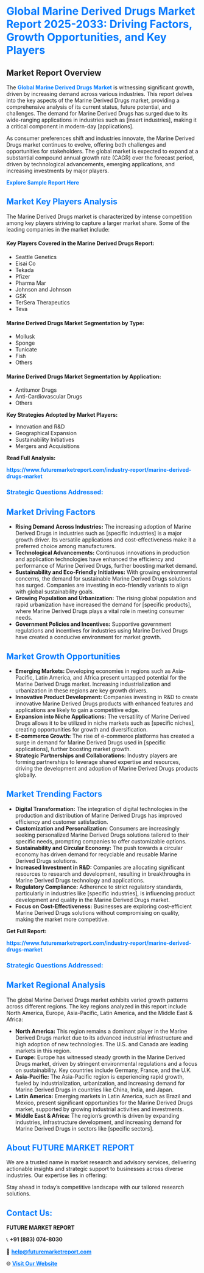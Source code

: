 <h1 style="color: #007BFF;">Global Marine Derived Drugs Market Report 2025-2033: Driving Factors, Growth Opportunities, and Key Players</h1>

<section id="overview">
<h2>Market Report Overview</h2>
<p>The <a href="https://www.futuremarketreport.com/industry-report/marine-derived-drugs-market" style="color: #007BFF; text-decoration: none;"><strong>Global Marine Derived Drugs Market</strong></a> is witnessing significant growth, driven by increasing demand across various industries. This report delves into the key aspects of the Marine Derived Drugs market, providing a comprehensive analysis of its current status, future potential, and challenges. The demand for Marine Derived Drugs has surged due to its wide-ranging applications in industries such as [insert industries], making it a critical component in modern-day [applications].</p>
<p>As consumer preferences shift and industries innovate, the Marine Derived Drugs market continues to evolve, offering both challenges and opportunities for stakeholders. The global market is expected to expand at a substantial compound annual growth rate (CAGR) over the forecast period, driven by technological advancements, emerging applications, and increasing investments by major players.</p>
</section>

<section id="overview">
<p><a href="https://www.futuremarketreport.com/request-sample/reportId=27075" style="color: #007BFF; text-decoration: none;"><strong>Explore Sample Report Here</strong></a></p>
</section>

<section id="key-players">
<h2 style="color: #007BFF;">Market Key Players Analysis</h2>
<p>The Marine Derived Drugs market is characterized by intense competition among key players striving to capture a larger market share. Some of the leading companies in the market include:</p>
<h4>Key Players Covered in the Marine Derived Drugs Report:</h4>
<ul><li>Seattle Genetics</li><li>Eisai Co</li><li>Tekada</li><li>Pfizer</li><li>Pharma Mar</li><li>Johnson and Johnson</li><li>GSK</li><li>TerSera Therapeutics</li><li>Teva</li></ul>
<h4>Marine Derived Drugs Market Segmentation by Type:</h4>
<ul><li>Mollusk</li><li>Sponge</li><li>Tunicate</li><li>Fish</li><li>Others</li></ul>

<h4>Marine Derived Drugs Market Segmentation by Application:</h4>
<ul><li>Antitumor Drugs</li><li>Anti-Cardiovascular Drugs</li><li>Others</li></ul>
<p><strong>Key Strategies Adopted by Market Players:</strong></p>
<ul>
<li>Innovation and R&D</li>
<li>Geographical Expansion</li>
<li>Sustainability Initiatives</li>
<li>Mergers and Acquisitions</li>
</ul>
</section>

<section>
<p><strong>Read Full Analysis: </strong></p><a href="https://www.futuremarketreport.com/industry-report/marine-derived-drugs-market" style="color: #007BFF; text-decoration: none;"><strong>https://www.futuremarketreport.com/industry-report/marine-derived-drugs-market</strong></a>
<h3 style="color: #007BFF;">Strategic Questions Addressed:</h3>
</section>

<section id="driving-factors">
<h2 style="color: #007BFF;">Market Driving Factors</h2>
<ul>
<li><strong>Rising Demand Across Industries:</strong> The increasing adoption of Marine Derived Drugs in industries such as [specific industries] is a major growth driver. Its versatile applications and cost-effectiveness make it a preferred choice among manufacturers.</li>
<li><strong>Technological Advancements:</strong> Continuous innovations in production and application technologies have enhanced the efficiency and performance of Marine Derived Drugs, further boosting market demand.</li>
<li><strong>Sustainability and Eco-Friendly Initiatives:</strong> With growing environmental concerns, the demand for sustainable Marine Derived Drugs solutions has surged. Companies are investing in eco-friendly variants to align with global sustainability goals.</li>
<li><strong>Growing Population and Urbanization:</strong> The rising global population and rapid urbanization have increased the demand for [specific products], where Marine Derived Drugs plays a vital role in meeting consumer needs.</li>
<li><strong>Government Policies and Incentives:</strong> Supportive government regulations and incentives for industries using Marine Derived Drugs have created a conducive environment for market growth.</li>
</ul>
</section>

<section id="growth-opportunities">
<h2 style="color: #007BFF;">Market Growth Opportunities</h2>
<ul>
<li><strong>Emerging Markets:</strong> Developing economies in regions such as Asia-Pacific, Latin America, and Africa present untapped potential for the Marine Derived Drugs market. Increasing industrialization and urbanization in these regions are key growth drivers.</li>
<li><strong>Innovative Product Development:</strong> Companies investing in R&D to create innovative Marine Derived Drugs products with enhanced features and applications are likely to gain a competitive edge.</li>
<li><strong>Expansion into Niche Applications:</strong> The versatility of Marine Derived Drugs allows it to be utilized in niche markets such as [specific niches], creating opportunities for growth and diversification.</li>
<li><strong>E-commerce Growth:</strong> The rise of e-commerce platforms has created a surge in demand for Marine Derived Drugs used in [specific applications], further boosting market growth.</li>
<li><strong>Strategic Partnerships and Collaborations:</strong> Industry players are forming partnerships to leverage shared expertise and resources, driving the development and adoption of Marine Derived Drugs products globally.</li>
</ul>
</section>

<section id="trending-factors">
<h2 style="color: #007BFF;">Market Trending Factors</h2>
<ul>
<li><strong>Digital Transformation:</strong> The integration of digital technologies in the production and distribution of Marine Derived Drugs has improved efficiency and customer satisfaction.</li>
<li><strong>Customization and Personalization:</strong> Consumers are increasingly seeking personalized Marine Derived Drugs solutions tailored to their specific needs, prompting companies to offer customizable options.</li>
<li><strong>Sustainability and Circular Economy:</strong> The push towards a circular economy has driven demand for recyclable and reusable Marine Derived Drugs solutions.</li>
<li><strong>Increased Investment in R&D:</strong> Companies are allocating significant resources to research and development, resulting in breakthroughs in Marine Derived Drugs technology and applications.</li>
<li><strong>Regulatory Compliance:</strong> Adherence to strict regulatory standards, particularly in industries like [specific industries], is influencing product development and quality in the Marine Derived Drugs market.</li>
<li><strong>Focus on Cost-Effectiveness:</strong> Businesses are exploring cost-efficient Marine Derived Drugs solutions without compromising on quality, making the market more competitive.</li>
</ul>
</section>

<section>
<p><strong>Get Full Report: </strong></p><a href="https://www.futuremarketreport.com/industry-report/marine-derived-drugs-market" style="color: #007BFF; text-decoration: none;"><strong>https://www.futuremarketreport.com/industry-report/marine-derived-drugs-market</strong></a>
<h3 style="color: #007BFF;">Strategic Questions Addressed:</h3>
</section>


<section id="regional-analysis">
<h2 style="color: #007BFF;">Market Regional Analysis</h2>
<p>The global Marine Derived Drugs market exhibits varied growth patterns across different regions. The key regions analyzed in this report include North America, Europe, Asia-Pacific, Latin America, and the Middle East & Africa:</p>
<ul>
<li><strong>North America:</strong> This region remains a dominant player in the Marine Derived Drugs market due to its advanced industrial infrastructure and high adoption of new technologies. The U.S. and Canada are leading markets in this region.</li>
<li><strong>Europe:</strong> Europe has witnessed steady growth in the Marine Derived Drugs market, driven by stringent environmental regulations and a focus on sustainability. Key countries include Germany, France, and the U.K.</li>
<li><strong>Asia-Pacific:</strong> The Asia-Pacific region is experiencing rapid growth, fueled by industrialization, urbanization, and increasing demand for Marine Derived Drugs in countries like China, India, and Japan.</li>
<li><strong>Latin America:</strong> Emerging markets in Latin America, such as Brazil and Mexico, present significant opportunities for the Marine Derived Drugs market, supported by growing industrial activities and investments.</li>
<li><strong>Middle East & Africa:</strong> The region’s growth is driven by expanding industries, infrastructure development, and increasing demand for Marine Derived Drugs in sectors like [specific sectors].</li>
</ul>
</section>

<footer>
<h2 style="color: #007BFF;">About FUTURE MARKET REPORT</h2>
<p>We are a trusted name in market research and advisory services, delivering actionable insights and strategic support to businesses across diverse industries. Our expertise lies in offering:</p>

<p>Stay ahead in today’s competitive landscape with our tailored research solutions.</p>

<h2 style="color: #007BFF;">Contact Us:</h2>
<p><strong>FUTURE MARKET REPORT</strong></p>
<p>📞 <strong>+91 (883) 074-8030</strong></p>
<p>📧 <strong><a href="mailto:help@futuremarketreport.com" style="color: #007BFF;">help@futuremarketreport.com</a></strong></p>
<p>🌐 <strong><a href="https://www.futuremarketreport.com/" style="color: #007BFF;">Visit Our Website</a></strong></p>
</footer>